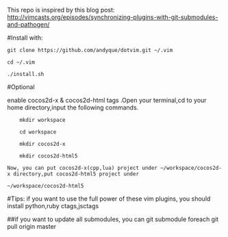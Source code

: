 This repo is inspired by this blog post:
    http://vimcasts.org/episodes/synchronizing-plugins-with-git-submodules-and-pathogen/

#Install with:

    git clone https://github.com/andyque/dotvim.git ~/.vim

    cd ~/.vim

    ./install.sh
#Optional

enable cocos2d-x & cocos2d-html tags .Open your terminal,cd to your home directory,input the following commands.

        mkdir workspace

        cd workspace

        mkdir cocos2d-x

        mkdir cocos2d-html5

    Now, you can put cocos2d-x(cpp,lua) project under ~/workspace/cocos2d-x directory,put cocos2d-html5 project under

    ~/workspace/cocos2d-html5

#Tips:
    if you want to use the full power of these vim plugins, you should install python,ruby ctags,jsctags

##if you want to update all submodules, you can
    git submodule foreach git pull origin master
